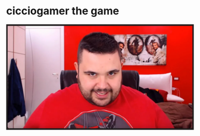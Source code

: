 # cicciogamer the game
<img src="cicciogamer.png"
     alt="Markdown Monster icon"
     style="float: left; margin-right: 10px;" />